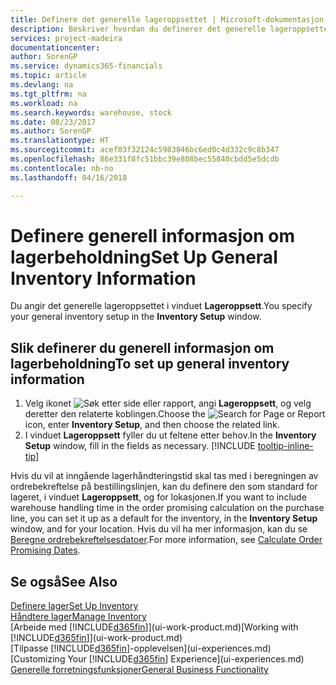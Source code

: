```yaml
---
title: Definere det generelle lageroppsettet | Microsoft-dokumentasjon
description: Beskriver hvordan du definerer det generelle lageroppsettet, for eksempel nummerserier og lokasjoner, slik at du for eksempel kan administrere lageret og varene.
services: project-madeira
documentationcenter: 
author: SorenGP
ms.service: dynamics365-financials
ms.topic: article
ms.devlang: na
ms.tgt_pltfrm: na
ms.workload: na
ms.search.keywords: warehouse, stock
ms.date: 08/23/2017
ms.author: SorenGP
ms.translationtype: HT
ms.sourcegitcommit: acef03f32124c5983846bc6ed0c4d332c9c8b347
ms.openlocfilehash: 86e331f8fc51bbc39e808bec55840cbdd5e5dcdb
ms.contentlocale: nb-no
ms.lasthandoff: 04/16/2018

---
```

# <a name="set-up-general-inventory-information"></a><span data-ttu-id="41f93-103">Definere generell informasjon om lagerbeholdning</span><span class="sxs-lookup"><span data-stu-id="41f93-103">Set Up General Inventory Information</span></span>
<span data-ttu-id="41f93-104">Du angir det generelle lageroppsettet i vinduet **Lageroppsett**.</span><span class="sxs-lookup"><span data-stu-id="41f93-104">You specify your general inventory setup in the **Inventory Setup** window.</span></span>

## <a name="to-set-up-general-inventory-information"></a><span data-ttu-id="41f93-105">Slik definerer du generell informasjon om lagerbeholdning</span><span class="sxs-lookup"><span data-stu-id="41f93-105">To set up general inventory information</span></span>
1. <span data-ttu-id="41f93-106">Velg ikonet ![Søk etter side eller rapport](media/ui-search/search_small.png "Søk etter side eller rapport"), angi **Lageroppsett**, og velg deretter den relaterte koblingen.</span><span class="sxs-lookup"><span data-stu-id="41f93-106">Choose the ![Search for Page or Report](media/ui-search/search_small.png "Search for Page or Report icon") icon, enter **Inventory Setup**, and then choose the related link.</span></span>
2. <span data-ttu-id="41f93-107">I vinduet **Lageroppsett** fyller du ut feltene etter behov.</span><span class="sxs-lookup"><span data-stu-id="41f93-107">In the **Inventory Setup** window, fill in the fields as necessary.</span></span> [!INCLUDE [tooltip-inline-tip](includes/tooltip-inline-tip_md.md)]

<span data-ttu-id="41f93-108">Hvis du vil at inngående lagerhåndteringstid skal tas med i beregningen av ordrebekreftelse på bestillingslinjen, kan du definere den som standard for lageret, i vinduet **Lageroppsett**, og for lokasjonen.</span><span class="sxs-lookup"><span data-stu-id="41f93-108">If you want to include warehouse handling time in the order promising calculation on the purchase line, you can set it up as a default for the inventory, in the **Inventory Setup** window, and for your location.</span></span> <span data-ttu-id="41f93-109">Hvis du vil ha mer informasjon, kan du se [Beregne ordrebekreftelsesdatoer](sales-how-to-calculate-order-promising-dates.md).</span><span class="sxs-lookup"><span data-stu-id="41f93-109">For more information, see [Calculate Order Promising Dates](sales-how-to-calculate-order-promising-dates.md).</span></span>  

## <a name="see-also"></a><span data-ttu-id="41f93-110">Se også</span><span class="sxs-lookup"><span data-stu-id="41f93-110">See Also</span></span>
[<span data-ttu-id="41f93-111">Definere lager</span><span class="sxs-lookup"><span data-stu-id="41f93-111">Set Up Inventory</span></span>](inventory-setup-inventory.md)  
[<span data-ttu-id="41f93-112">Håndtere lager</span><span class="sxs-lookup"><span data-stu-id="41f93-112">Manage Inventory</span></span>](inventory-manage-inventory.md)  
<span data-ttu-id="41f93-113">[Arbeide med [!INCLUDE[d365fin](includes/d365fin_md.md)]](ui-work-product.md)</span><span class="sxs-lookup"><span data-stu-id="41f93-113">[Working with [!INCLUDE[d365fin](includes/d365fin_md.md)]](ui-work-product.md)</span></span>  
<span data-ttu-id="41f93-114">[Tilpasse [!INCLUDE[d365fin](includes/d365fin_md.md)]-opplevelsen](ui-experiences.md)</span><span class="sxs-lookup"><span data-stu-id="41f93-114">[Customizing Your [!INCLUDE[d365fin](includes/d365fin_md.md)] Experience](ui-experiences.md)</span></span>  
[<span data-ttu-id="41f93-115">Generelle forretningsfunksjoner</span><span class="sxs-lookup"><span data-stu-id="41f93-115">General Business Functionality</span></span>](ui-across-business-areas.md)

